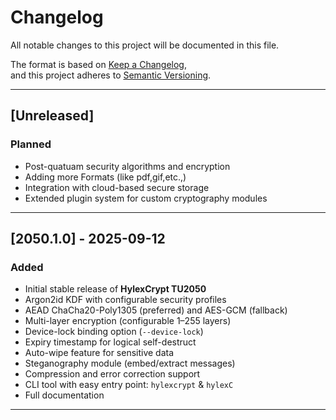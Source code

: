 # Changelog
All notable changes to this project will be documented in this file.

The format is based on [Keep a Changelog](https://keepachangelog.com/en/1.1.0/),  
and this project adheres to [Semantic Versioning](https://semver.org/spec/v2.0.0.html).

---

## [Unreleased]
### Planned
- Post-quatuam security algorithms and encryption
- Adding more Formats (like pdf,gif,etc.,)
- Integration with cloud-based secure storage  
- Extended plugin system for custom cryptography modules  

---

## [2050.1.0] - 2025-09-12
### Added
- Initial stable release of **HylexCrypt TU2050**
- Argon2id KDF with configurable security profiles  
- AEAD ChaCha20-Poly1305 (preferred) and AES-GCM (fallback)  
- Multi-layer encryption (configurable 1–255 layers)  
- Device-lock binding option (`--device-lock`)  
- Expiry timestamp for logical self-destruct  
- Auto-wipe feature for sensitive data  
- Steganography module (embed/extract messages)  
- Compression and error correction support  
- CLI tool with easy entry point: `hylexcrypt` & `hylexC` 
- Full documentation  

---